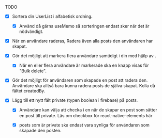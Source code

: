 TODO

- [X] Sortera din UserList i alfabetisk ordning.
    - [X] Använd då gärna useMemo så sorteringen endast sker när det är nödvändigt.

 - [X] När en användare raderas, Radera även alla posts den användaren har skapat.

 - [X] Gör det möjligt att markera flera användare samtidigt i din <FlatList> med hjälp av <Checkbox>.
    - [X] När en eller flera användare är markerade ska en knapp visas för "Bulk delete".

 - [X] Gör det möjligt för användaren som skapade en post att radera den. Användare ska alltså bara kunna radera posts de själva skapat. Kolla då fältet createdBy.

 - [X] Lägg till ett nytt fält private (typen boolean i firebase) på posts.
     - [X] Användare kan välja att checka i en <CheckBox> när de skapar en post som sätter en post till private. Läs om checkbox för react-native-elements här
    - [X] posts som är private ska endast vara synliga för användaren som skapade den posten.

